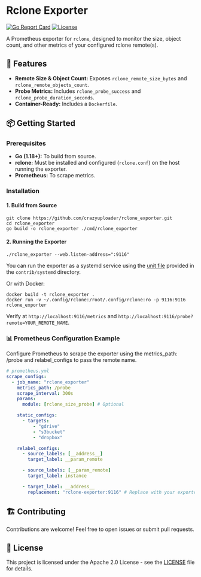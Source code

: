 # Rclone Exporter

[![Go Report Card](https://goreportcard.com/badge/github.com/crazyuploader/rclone_exporter)](https://goreportcard.com/report/github.com/crazyuploader/rclone_exporter)
[![License](https://img.shields.io/badge/License-Apache%202.0-blue.svg)](LICENSE)

A Prometheus exporter for `rclone`, designed to monitor the size, object count, and other metrics of your configured rclone remote(s).

## 🚀 Features

- **Remote Size & Object Count:** Exposes `rclone_remote_size_bytes` and `rclone_remote_objects_count`.
- **Probe Metrics:** Includes `rclone_probe_success` and `rclone_probe_duration_seconds`.
- **Container-Ready:** Includes a `Dockerfile`.

## 📦 Getting Started

### Prerequisites

- **Go (1.18+):** To build from source.
- **rclone:** Must be installed and configured (`rclone.conf`) on the host running the exporter.
- **Prometheus:** To scrape metrics.

### Installation

#### 1. Build from Source

```code
git clone https://github.com/crazyuploader/rclone_exporter.git
cd rclone_exporter
go build -o rclone_exporter ./cmd/rclone_exporter
```

#### 2. Running the Exporter

```code
./rclone_exporter --web.listen-address=":9116"
```

You can run the exporter as a systemd service using the [unit file](contrib/systemd/rclone_exporter.service) provided in the `contrib/systemd` directory.

Or with Docker:

```code
docker build -t rclone_exporter .
docker run -v ~/.config/rclone:/root/.config/rclone:ro -p 9116:9116 rclone_exporter
```

Verify at `http://localhost:9116/metrics` and `http://localhost:9116/probe?remote=YOUR_REMOTE_NAME`.

### 📊 Prometheus Configuration Example

Configure Prometheus to scrape the exporter using the metrics_path: /probe and relabel_configs to pass the remote name.

```yaml
# prometheus.yml
scrape_configs:
  - job_name: "rclone_exporter"
    metrics_path: /probe
    scrape_interval: 300s
    params:
      module: [rclone_size_probe] # Optional

    static_configs:
      - targets:
          - "gdrive"
          - "s3bucket"
          - "dropbox"

    relabel_configs:
      - source_labels: [__address__]
        target_label: __param_remote

      - source_labels: [__param_remote]
        target_label: instance

      - target_label: __address__
        replacement: "rclone-exporter:9116" # Replace with your exporter's host:port
```

## 🏗️ Contributing

Contributions are welcome! Feel free to open issues or submit pull requests.

## 📄 License

This project is licensed under the Apache 2.0 License - see the [LICENSE](LICENSE) file for details.
